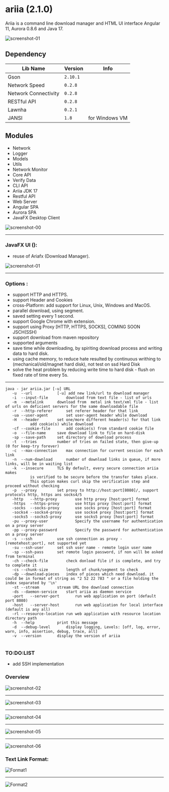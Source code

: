 # ariia  (2.1.0)

Ariia is a command line download manager and HTML UI interface Angular 11, Aurora 0.8.6 and Java 17.

![screenshot-01](img/angular-spa-01.png)

## Dependency

| Lib Name             | Version  | Info           |
|----------------------|----------|----------------|
| Gson                 | `2.10.1` |                |
| Network Speed        | `0.2.8`  |                |
| Network Connectivity | `0.2.8`  |                |
| RESTful API          | `0.2.8`  |                |
| Lawnha               | `0.2.1`  |                |
| JANSI                | `1.8`    | for Windows VM |

## Modules

- Network
- Logger
- Models
- Utils
- Network Monitor
- Core API
- Verify Data
- CLI API
- Ariia JDK 17
- Restful API
- Web Server
- Angular SPA
- Aurora SPA
- JavaFX Desktop Client

![screenshot-00](img/dependency-hierarch.png)
___

### JavaFX UI ():

- reuse of Ariafx (Download Manager).

![screenshot-01](img/javafx-client.png)
___

### Options :

- support HTTP and HTTPS.
- support Header and Cookies
- cross-Platform: add support for Linux, Unix, Windows and MacOS.
- parallel download, using segment.
- saved setting every 1 second.
- support Google Chrome with extension.
- support using Proxy [HTTP, HTTPS, SOCKS], COMING SOON JSCH(SSH)
- support download from maven repository
- supported arguments
- save time while downloading, by spiriting download process and writing data to hard disk.
- using cache memory, to reduce hate resulted by continuous writhing to (mechanical/old/magnet hard disk),
  not test on ssd Hard Disk
- solve the heat problem by reducing write time to hard disk - flush on fixed rate of time every 5s.

___ 

 ```
 java - jar ariia.jar [-u] URL
	-u	--url			[-u] add new link/url to download manager
	-i	--input-file		download from text file - list of urls
	-m	--metalink		download from  metal ink text/xml file - list of urls on deficient servers for the same downloadable file
	-r	--http-referer		set referer header for that link
	-ua	--user-agent		set user-agent header while download
	-H	--header		set one/more different header(s) for that link
			add cookie(s) while download
	-cf	--cookie-file		add cookie(s) from standard cookie file
	-o	--file-name		save download link to file on hard-disk
	-sp	--save-path		set directory of download process
	-t	--tries			number of tries on failed state, then give-up (0 for keep-try forever)
	-c	--max-connection	max connection for current session for each link
	-n	--num-download		number of download links in queue, if more links, will be in waiting list
	-k	--insecure		TLS By default, every secure connection ariia makes
			is verified to be secure before the transfer takes place.
			This option makes curl skip the verification step and proceed without checking
	-p	--proxy			set proxy to http://host:port[8080]/, support protocols http, https ans socks4/5
	-http	--http-proxy		use http proxy [host:port] format
	-https	--https-proxy		use https proxy [host:port] format
	-socks	--socks-proxy		use socks proxy [host:port] format
	-socks4	--socks4-proxy		use socks4 proxy [host:port] format
	-socks5	--socks5-proxy		use socks5 proxy [host:port] format
	-pu	--proxy-user		    Specify the username for authentication on a proxy server
	-pp	--proxy-password		Specify the password for authentication on a proxy server
	-s	--ssh			use ssh connection as proxy - [remotehost:port], not supported yet
	-su	--ssh-user		set ssh user name - remote login user name
	-sp	--ssh-pass		set remote login password, if non will be asked from terminal
	-ch	--check-file		check donload file if is complete, and try to complete it
	-cs	--chunk-size		length of chunk/segment to check
	-dp	--download-pieces	index of pieces which need download. it could be in format of string as "2 52 22 783 " or a file holding the index separated by '\n'
	-st	--stream		stream URL One download connection
	-ds	--daemon-service	start ariia as daemon service
	-port	--server-port		run web application on port (default port 8080)
	-host	--server-host		run web application for local interface (default is any all)
	-rl	--resource-location	run web application with resource location directory path
	-h	--help			print this message
	-d	--debug-level		display logging, Levels: [off, log, error, warn, info, assertion, debug, trace, all]
	-v	--version		display the version of ariia


 ```

### TO:DO:LIST

- add SSH implementation

### Overview

![screenshot-02](img/angular-spa-02.png)
___
![screenshot-03](img/angular-spa-03.png)
___
![screenshot-04](img/download-ubuntu-mini.gif)
___
![screenshot-05](img/mini-table-01.png)
___
![screenshot-06](img/mini-table-02.png)

### Text Link Format:

![Format1](img/text-format01.png)
___
![Format2](img/text-format02.png)

